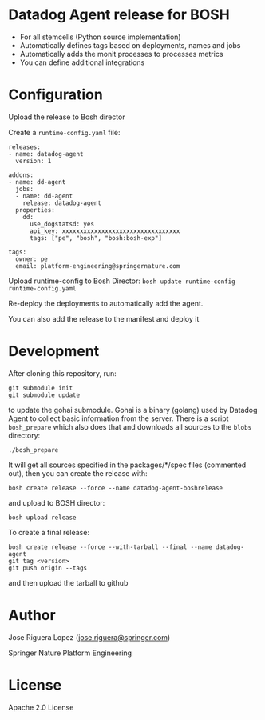 # Datadog Agent release for BOSH

* For all stemcells (Python source implementation)
* Automatically defines tags based on deployments, names and jobs
* Automatically adds the monit processes to processes metrics
* You can define additional integrations


# Configuration

Upload the release to Bosh director

Create a `runtime-config.yaml` file:
```
releases:
- name: datadog-agent
  version: 1

addons:
- name: dd-agent
  jobs:
  - name: dd-agent
    release: datadog-agent
  properties:
    dd:
      use_dogstatsd: yes
      api_key: xxxxxxxxxxxxxxxxxxxxxxxxxxxxxxxxx
      tags: ["pe", "bosh", "bosh:bosh-exp"]

tags:
  owner: pe
  email: platform-engineering@springernature.com
```

Upload runtime-config to Bosh Director: `bosh update runtime-config  runtime-config.yaml`

Re-deploy the deployments to automatically add the agent.

You can also add the release to the manifest and deploy it


# Development

After cloning this repository, run:

```
git submodule init
git submodule update
```
to update the gohai submodule. Gohai is a binary (golang) used by Datadog Agent to collect
basic information from the server. There is a script `bosh_prepare` which also does that
and downloads all sources to the `blobs` directory:
```
./bosh_prepare
```

It will get all sources specified in the packages/*/spec files (commented out), then you
can create the release with:
```
bosh create release --force --name datadog-agent-boshrelease
```

and upload to BOSH director:

```
bosh upload release
```

To create a final release:
```
bosh create release --force --with-tarball --final --name datadog-agent
git tag <version>
git push origin --tags
```
and then upload the tarball to github


# Author

Jose Riguera Lopez (jose.riguera@springer.com)

Springer Nature Platform Engineering


# License

Apache 2.0 License

